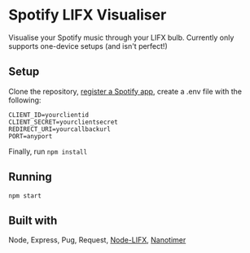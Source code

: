 # Spotify LIFX Visualiser
Visualise your Spotify music through your LIFX bulb. Currently only supports one-device setups (and isn't perfect!)

## Setup
Clone the repository, [register a Spotify app](https://developer.spotify.com), create a .env file with the following:

```
CLIENT_ID=yourclientid
CLIENT_SECRET=yourclientsecret
REDIRECT_URI=yourcallbackurl
PORT=anyport
```

Finally, run ```npm install```

## Running
```npm start```

## Built with
Node, Express, Pug, Request, [Node-LIFX](https://github.com/MariusRumpf/node-lifx), [Nanotimer](https://github.com/Krb686/nanotimer)
